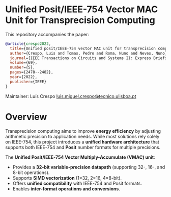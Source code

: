 # Unified Posit/IEEE-754 Vector MAC Unit for Transprecision Computing  

This repository accompanies the paper:  

```bibtex
@article{crespo2022,
  title={Unified posit/IEEE-754 vector MAC unit for transprecision computing},
  author={Crespo, Luis and Tomas, Pedro and Roma, Nuno and Neves, Nuno},
  journal={IEEE Transactions on Circuits and Systems II: Express Briefs},
  volume={69},
  number={5},
  pages={2478--2482},
  year={2022},
  publisher={IEEE}
}
```
Maintainer: Luís Crespo <luis.miguel.crespo@tecnico.ulisboa.pt>

# Overview  

Transprecision computing aims to improve **energy efficiency** by adjusting 
arithmetic precision to application needs. While most solutions rely solely
on IEEE-754, this project introduces a **unified hardware architecture** 
that supports both IEEE-754 and **Posit** number formats for multiple 
precisions.  

The **Unified Posit/IEEE-754 Vector Multiply-Accumulate (VMAC) unit**:

- Provides a **32-bit variable-precision datapath** 
(supporting 32-, 16-, and 8-bit operations).  
- Supports **SIMD vectorization** (1×32, 2×16, 4×8-bit).  
- Offers **unified compatibility** with IEEE-754 and Posit formats.  
- Enables **inter-format operations and conversions**. 